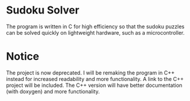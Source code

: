 # Sudoku Solver
The program is written in C for high efficiency so that the sudoku puzzles can be solved quickly on lightweight hardware, such as a microcontroller.

# Notice
The project is now deprecated.  I will be remaking the program in C++ instead  for increased readability and more functionality.  A link to the C++ project will be included.  The C++ version will have better documentation (with doxygen) and more functionality.  
